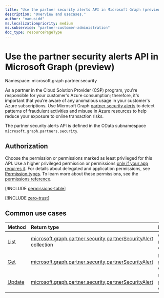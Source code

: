 ```yaml
---
title: "Use the partner security alerts API in Microsoft Graph (preview)"
description: "Overview and usecases."
author: "manusidd"
ms.localizationpriority: medium
ms.subservice: "partner-customer-administration"
doc_type: resourcePageType
---
```


# Use the partner security alerts API in Microsoft Graph (preview)

Namespace: microsoft.graph.partner.security

As a partner in the Cloud Solution Provider (CSP) program, you're responsible for your customer's Azure consumption; therefore, it's important that you're aware of any anomalous usage in your customer's Azure subscriptions. Use Microsoft Graph [partner security alerts](../resources/partner-security-partnersecurityalert.md) to detect patterns of fraudulent activities and misuse in Azure resources to help reduce your exposure to online transaction risks.

The partner security alerts API is defined in the OData subnamespace `microsoft.graph.partners.security`.

## Authorization

Choose the permission or permissions marked as least privileged for this API. Use a higher privileged permission or permissions [only if your app requires it](/graph/permissions-overview#best-practices-for-using-microsoft-graph-permissions). For details about delegated and application permissions, see [Permission types](/graph/permissions-overview#permission-types). To learn more about these permissions, see the [permissions reference](/graph/permissions-reference).

[!INCLUDE [permissions-table](../includes/permissions/partnersecurityalert-get-permissions.md)]

<!-- Start of: Link to ZT guidance: H2 section -->

[!INCLUDE [zero-trust](../../../includes/identity-zero-trust.md)]

<!-- End of: Link to ZT guidance -->

## Common use cases

|Method|Return type|Description|
|:---|:---|:---|
|[List](../api/partner-security-partnersecurityalert-list.md)|[microsoft.graph.partner.security.partnerSecurityAlert](../resources/partner-security-partnersecurityalert.md) collection|Get a list of the [microsoft.graph.partner.security.partnerSecurityAlert](../resources/partner-security-partnersecurityalert.md) objects and their properties.|
|[Get](../api/partner-security-partnersecurityalert-get.md)|[microsoft.graph.partner.security.partnerSecurityAlert](../resources/partner-security-partnersecurityalert.md)|Read the properties of a [microsoft.graph.partner.security.partnerSecurityAlert](../resources/partner-security-partnersecurityalert.md) object.|
|[Update](../api/partner-security-partnersecurityalert-update.md)|[microsoft.graph.partner.security.partnerSecurityAlert](../resources/partner-security-partnersecurityalert.md)|Update the properties of a [microsoft.graph.partner.security.partnerSecurityAlert](../resources/partner-security-partnersecurityalert.md) object.|
